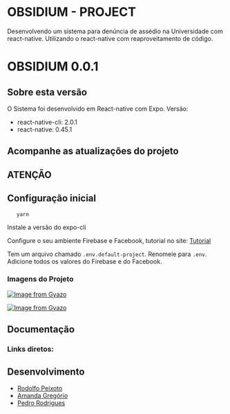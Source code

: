 # OBSIDIUM - PROJECT
Desenvolvendo um sistema para denúncia de assédio na Universidade com react-native. Utilizando o react-native com reaproveitamento de código.

OBSIDIUM 0.0.1
================

Sobre esta versão
---------------------
O Sistema foi desenvolvido em React-native com Expo.
Versão:
 - react-native-cli: 2.0.1
 - react-native: 0.45.1

Acompanhe as atualizações do projeto
---------------------



ATENÇÃO
---------------------



Configuração inicial
---------------------
```
   yarn
```
Instale a versão do expo-cli

Configure o seu ambiente Firebase e Facebook, tutorial no site:
[Tutorial](https://www.instamobile.io/react-native-tutorials/facebook-login-react-native-firebase/)

Tem um arquivo chamado `.env.default-project`. Renomeie para `.env`.
Adicione todos os valores do Firebase e do Facebook.

### Imagens do Projeto

[![Image from Gyazo](https://i.gyazo.com/fae1e3dfa9b58637861f2e4165e7fd9a.gif)](https://gyazo.com/fae1e3dfa9b58637861f2e4165e7fd9a)

[![Image from Gyazo](https://i.gyazo.com/a3934ce6b34e6a3b8d72f2b76578778f.gif)](https://gyazo.com/a3934ce6b34e6a3b8d72f2b76578778f)

Documentação
---------------------


### Links diretos:


Desenvolvimento
---------------------
-   [Rodolfo Peixoto](http://www.rodolfopeixoto.com.br/)
-   [Amanda Gregório](http://)
-   [Pedro Rodrigues](http://)
